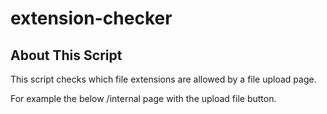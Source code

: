 # extension-checker

## About This Script

This script checks which file extensions are allowed by a file upload page.

For example the below /internal page with the upload file button.

